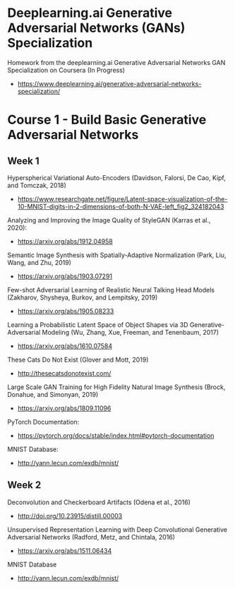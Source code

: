 # Deeplearning.ai Generative Adversarial Networks (GANs) Specialization
Homework from the deeplearning.ai Generative Adversarial Networks GAN Specialization on Coursera (In Progress)

- https://www.deeplearning.ai/generative-adversarial-networks-specialization/


# Course 1 - Build Basic Generative Adversarial Networks

## Week 1

Hyperspherical Variational Auto-Encoders (Davidson, Falorsi, De Cao, Kipf, and Tomczak, 2018)
- https://www.researchgate.net/figure/Latent-space-visualization-of-the-10-MNIST-digits-in-2-dimensions-of-both-N-VAE-left_fig2_324182043

Analyzing and Improving the Image Quality of StyleGAN (Karras et al., 2020): 
- https://arxiv.org/abs/1912.04958

Semantic Image Synthesis with Spatially-Adaptive Normalization (Park, Liu, Wang, and Zhu, 2019)
- https://arxiv.org/abs/1903.07291

Few-shot Adversarial Learning of Realistic Neural Talking Head Models (Zakharov, Shysheya, Burkov, and Lempitsky, 2019)
- https://arxiv.org/abs/1905.08233

Learning a Probabilistic Latent Space of Object Shapes via 3D Generative-Adversarial Modeling (Wu, Zhang, Xue, Freeman, and Tenenbaum, 2017)
- https://arxiv.org/abs/1610.07584

These Cats Do Not Exist (Glover and Mott, 2019)
- http://thesecatsdonotexist.com/


Large Scale GAN Training for High Fidelity Natural Image Synthesis (Brock, Donahue, and Simonyan, 2019)
 - https://arxiv.org/abs/1809.11096
 
PyTorch Documentation: 
- https://pytorch.org/docs/stable/index.html#pytorch-documentation

MNIST Database: 
- http://yann.lecun.com/exdb/mnist/


## Week 2

Deconvolution and Checkerboard Artifacts (Odena et al., 2016)
- http://doi.org/10.23915/distill.00003

Unsupervised Representation Learning with Deep Convolutional Generative Adversarial Networks (Radford, Metz, and Chintala, 2016)
- https://arxiv.org/abs/1511.06434

MNIST Database
- http://yann.lecun.com/exdb/mnist/
